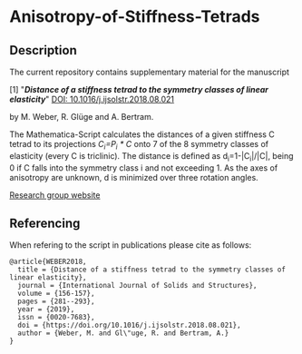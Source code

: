 # Anisotropy-of-Stiffness-Tetrads

## Description

The current repository contains supplementary material for the manuscript

[1] "**_Distance of a stiffness tetrad to the symmetry classes of linear elasticity_**" [DOI: 10.1016/j.ijsolstr.2018.08.021](https://doi.org/10.1016/j.ijsolstr.2018.08.021)

by M. Weber, R. Glüge and A. Bertram.

The Mathematica-Script calculates the distances of a given stiffness C tetrad to its 
projections *C<sub>i</sub>=P<sub>i</sub> * C* onto 7 of the 8 symmetry classes of elasticity (every C is triclinic). The distance is defined as d<sub>i</sub>=1-|C<sub>i</sub>|/|C|, being 0 if C falls into the symmetry class i and not exceeding 1. As the axes of anisotropy are unknown, d is minimized over three rotation angles. 

[Research group website](https://www.ifme.ovgu.de/ifme/en/cem.html)

## Referencing

When refering to the script in publications please cite as follows:

```
@article{WEBER2018,
  title = {Distance of a stiffness tetrad to the symmetry classes of linear elasticity},
  journal = {International Journal of Solids and Structures},
  volume = {156-157},
  pages = {281--293},
  year = {2019},
  issn = {0020-7683},
  doi = {https://doi.org/10.1016/j.ijsolstr.2018.08.021},
  author = {Weber, M. and Gl\"uge, R. and Bertram, A.}
}
```
